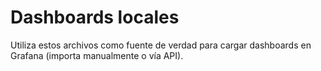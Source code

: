 # Dashboards locales

Utiliza estos archivos como fuente de verdad para cargar dashboards en Grafana (importa manualmente o vía API).
